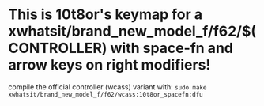 # This is 10t8or's keymap for a xwhatsit/brand_new_model_f/f62/$(CONTROLLER) with space-fn and arrow keys on right modifiers!
compile the official controller (wcass) variant with: ```sudo make xwhatsit/brand_new_model_f/f62/wcass:10t8or_spacefn:dfu```


